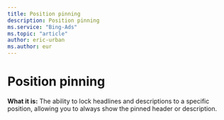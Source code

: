```yaml
---
title: Position pinning
description: Position pinning
ms.service: "Bing-Ads"
ms.topic: "article"
author: eric-urban
ms.author: eur
---
```


# Position pinning

**What it is:** The ability to lock headlines and descriptions to a specific position, allowing you to always show the pinned header or description.


